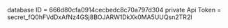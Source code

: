 database ID = 666d80cfa0914cecbedc8c70a797d304
private Api Token = secret_fQ0hFVdDxAfNz4GSj8BOJARW1DkXk0MA5UUQsn2TR2l
